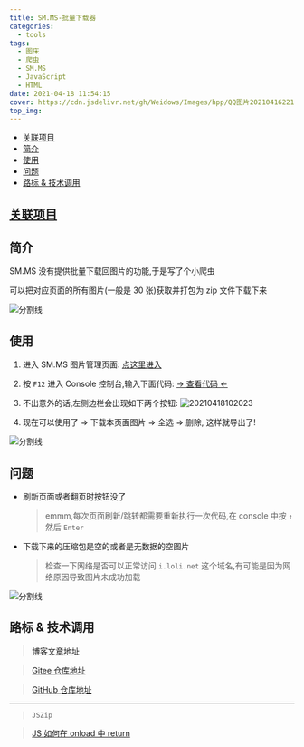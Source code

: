 ```yaml
---
title: SM.MS-批量下载器
categories:
  - tools
tags:
  - 图床
  - 爬虫
  - SM.MS
  - JavaScript
  - HTML
date: 2021-04-18 11:54:15
cover: https://cdn.jsdelivr.net/gh/Weidows/Images/hpp/QQ图片20210416221109.jpg
top_img:
---
```


<!--
 * @?: *********************************************************************
 * @Author: Weidows
 * @LastEditors: Weidows
 * @LastEditTime: 2021-07-09 23:57:21
 * @FilePath: \Weidowsd:\Game\Github\Blog-private\source\_posts\tools\SM-MS-downloader.md
 * @Description:
 * @!: *********************************************************************
-->

- [关联项目](#关联项目)
- [简介](#简介)
- [使用](#使用)
- [问题](#问题)
- [路标 & 技术调用](#路标--技术调用)

## [关联项目](https://github.com/Weidows/awesome-image-collector)

## 简介

SM.MS 没有提供批量下载回图片的功能,于是写了个小爬虫

可以把对应页面的所有图片(一般是 30 张)获取并打包为 zip 文件下载下来

![分割线](https://cdn.jsdelivr.net/gh/Weidows/Images/img/divider.png)

## 使用

1. 进入 SM.MS 图片管理页面: [点这里进入](https://sm.ms/home/picture?page=1)

2. 按 `F12` 进入 Console 控制台,输入下面代码: [-> 查看代码 <-](https://cdn.jsdelivr.net/gh/Weidows-projects/awesome-image-collector/implements/SM.MS-collector.js)

3. 不出意外的话,左侧边栏会出现如下两个按钮:
   <img src="https://cdn.jsdelivr.net/gh/Weidows/Images/hpp/20210418102023.png" alt="20210418102023" />

4. 现在可以使用了 => 下载本页面图片 => 全选 => 删除, 这样就导出了!

![分割线](https://cdn.jsdelivr.net/gh/Weidows/Images/img/divider.png)

## 问题

- 刷新页面或者翻页时按钮没了

  > emmm,每次页面刷新/跳转都需要重新执行一次代码,在 console 中按 `↑` 然后 `Enter`

- 下载下来的压缩包是空的或者是无数据的空图片

  > 检查一下网络是否可以正常访问 `i.loli.net` 这个域名,有可能是因为网络原因导致图片未成功加载

![分割线](https://cdn.jsdelivr.net/gh/Weidows/Images/img/divider.png)

## 路标 & 技术调用

> [博客文章地址](https://weidows.github.io/post/tools/SM-MS-downloader)

> [Gitee 仓库地址](https://gitee.com/Weidows/SMMS-downloader)

> [GitHub 仓库地址](https://github.com/Weidows/SM.MS-downloader)

---

> `JSZip`

> [ JS 如何在 onload 中 return](https://blog.csdn.net/weixin_38361925/article/details/95099838?utm_source=app&app_version=4.5.8)
